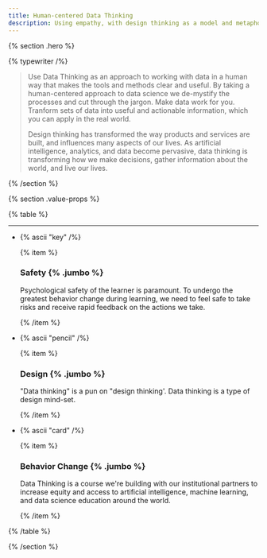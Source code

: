 ```yaml
---
title: Human-centered Data Thinking 
description: Using empathy, with design thinking as a model and metaphor, we enable clear understanding of how to work with data to make considered and impactful decisions.
---
```


{% section .hero %}

{% typewriter /%}

> Use Data Thinking as an approach to working with data in a human way that makes the tools and methods clear and useful. By taking a human-centered approach to data science we de-mystify the processes and cut through the jargon. Make data work for you. Tranform sets of data into useful and actionable information, which you can apply in the real world. 
> 
> Design thinking has transformed the way products and services are built, and influences many aspects of our lives. As artificial intelligence, analytics, and data become pervasive, data thinking is transforming how we make decisions, gather information about the world, and live our lives.

{% /section %}

{% section .value-props %}

{% table %}

---

- {% ascii "key" /%}

  {% item %}

  ### Safety {% .jumbo %}

  Psychological safety of the learner is paramount. To undergo the greatest behavior change during learning, we need to feel safe to take risks and receive rapid feedback on the actions we take.

  {% /item %}

- {% ascii "pencil" /%}

  {% item %}

  ### Design {% .jumbo %}

  "Data thinking" is a pun on "design thinking'. Data thinking is a type of design mind-set.

  {% /item %}

- {% ascii "card" /%}

  {% item %}

  ### Behavior Change {% .jumbo %}

  Data Thinking is a course we're building with our institutional partners to increase equity and access to artificial intelligence, machine learning, and data science education around the world.

  {% /item %}

{% /table %}

{% /section %}
